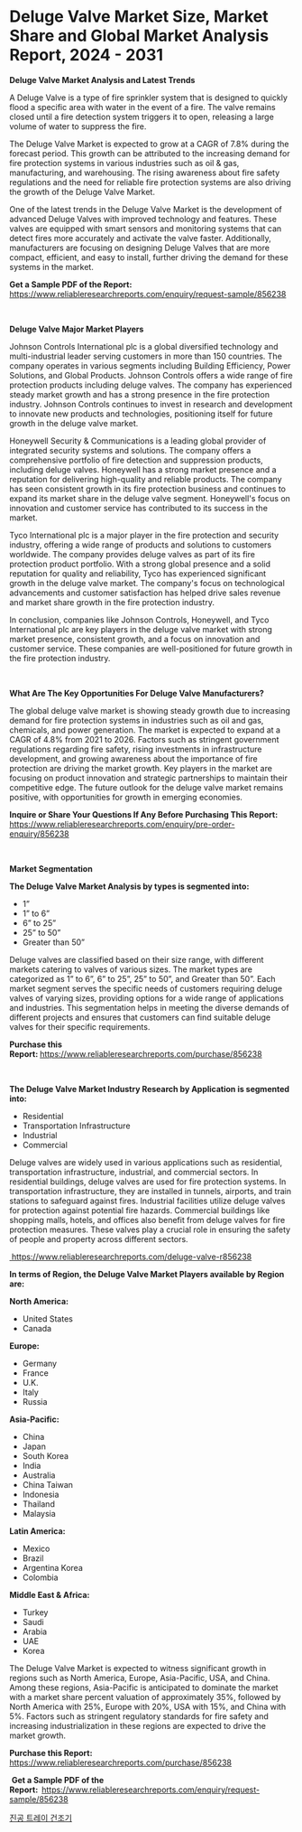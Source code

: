 <p><h1>Deluge Valve Market Size, Market Share and Global Market Analysis Report, 2024 - 2031</h1></p><p><strong>Deluge Valve Market Analysis and Latest Trends</strong></p>
<p><p>A Deluge Valve is a type of fire sprinkler system that is designed to quickly flood a specific area with water in the event of a fire. The valve remains closed until a fire detection system triggers it to open, releasing a large volume of water to suppress the fire.</p><p>The Deluge Valve Market is expected to grow at a CAGR of 7.8% during the forecast period. This growth can be attributed to the increasing demand for fire protection systems in various industries such as oil & gas, manufacturing, and warehousing. The rising awareness about fire safety regulations and the need for reliable fire protection systems are also driving the growth of the Deluge Valve Market.</p><p>One of the latest trends in the Deluge Valve Market is the development of advanced Deluge Valves with improved technology and features. These valves are equipped with smart sensors and monitoring systems that can detect fires more accurately and activate the valve faster. Additionally, manufacturers are focusing on designing Deluge Valves that are more compact, efficient, and easy to install, further driving the demand for these systems in the market.</p></p>
<p><strong>Get a Sample PDF of the Report:&nbsp;</strong> <a href="https://www.reliableresearchreports.com/enquiry/request-sample/856238">https://www.reliableresearchreports.com/enquiry/request-sample/856238</a></p>
<p>&nbsp;</p>
<p><strong>Deluge Valve Major Market Players</strong></p>
<p><p>Johnson Controls International plc is a global diversified technology and multi-industrial leader serving customers in more than 150 countries. The company operates in various segments including Building Efficiency, Power Solutions, and Global Products. Johnson Controls offers a wide range of fire protection products including deluge valves. The company has experienced steady market growth and has a strong presence in the fire protection industry. Johnson Controls continues to invest in research and development to innovate new products and technologies, positioning itself for future growth in the deluge valve market.</p><p>Honeywell Security & Communications is a leading global provider of integrated security systems and solutions. The company offers a comprehensive portfolio of fire detection and suppression products, including deluge valves. Honeywell has a strong market presence and a reputation for delivering high-quality and reliable products. The company has seen consistent growth in its fire protection business and continues to expand its market share in the deluge valve segment. Honeywell's focus on innovation and customer service has contributed to its success in the market.</p><p>Tyco International plc is a major player in the fire protection and security industry, offering a wide range of products and solutions to customers worldwide. The company provides deluge valves as part of its fire protection product portfolio. With a strong global presence and a solid reputation for quality and reliability, Tyco has experienced significant growth in the deluge valve market. The company's focus on technological advancements and customer satisfaction has helped drive sales revenue and market share growth in the fire protection industry.</p><p>In conclusion, companies like Johnson Controls, Honeywell, and Tyco International plc are key players in the deluge valve market with strong market presence, consistent growth, and a focus on innovation and customer service. These companies are well-positioned for future growth in the fire protection industry.</p></p>
<p>&nbsp;</p>
<p><strong>What Are The Key Opportunities For Deluge Valve Manufacturers?</strong></p>
<p><p>The global deluge valve market is showing steady growth due to increasing demand for fire protection systems in industries such as oil and gas, chemicals, and power generation. The market is expected to expand at a CAGR of 4.8% from 2021 to 2026. Factors such as stringent government regulations regarding fire safety, rising investments in infrastructure development, and growing awareness about the importance of fire protection are driving the market growth. Key players in the market are focusing on product innovation and strategic partnerships to maintain their competitive edge. The future outlook for the deluge valve market remains positive, with opportunities for growth in emerging economies.</p></p>
<p><strong>Inquire or Share Your Questions If Any Before Purchasing This Report:</strong> <a href="https://www.reliableresearchreports.com/enquiry/pre-order-enquiry/856238">https://www.reliableresearchreports.com/enquiry/pre-order-enquiry/856238</a></p>
<p>&nbsp;</p>
<p><strong>Market Segmentation</strong></p>
<p><strong>The Deluge Valve Market Analysis by types is segmented into:</strong></p>
<p><ul><li>1”</li><li>1” to 6”</li><li>6” to 25”</li><li>25” to 50”</li><li>Greater than 50”</li></ul></p>
<p><p>Deluge valves are classified based on their size range, with different markets catering to valves of various sizes. The market types are categorized as 1” to 6”, 6” to 25”, 25” to 50”, and Greater than 50”. Each market segment serves the specific needs of customers requiring deluge valves of varying sizes, providing options for a wide range of applications and industries. This segmentation helps in meeting the diverse demands of different projects and ensures that customers can find suitable deluge valves for their specific requirements.</p></p>
<p><strong>Purchase this Report:&nbsp;</strong><a href="https://www.reliableresearchreports.com/purchase/856238">https://www.reliableresearchreports.com/purchase/856238</a></p>
<p>&nbsp;</p>
<p><strong>The Deluge Valve Market Industry Research by Application is segmented into:</strong></p>
<p><ul><li>Residential</li><li>Transportation Infrastructure</li><li>Industrial</li><li>Commercial</li></ul></p>
<p><p>Deluge valves are widely used in various applications such as residential, transportation infrastructure, industrial, and commercial sectors. In residential buildings, deluge valves are used for fire protection systems. In transportation infrastructure, they are installed in tunnels, airports, and train stations to safeguard against fires. Industrial facilities utilize deluge valves for protection against potential fire hazards. Commercial buildings like shopping malls, hotels, and offices also benefit from deluge valves for fire protection measures. These valves play a crucial role in ensuring the safety of people and property across different sectors.</p></p>
<p><a href="https://www.reliableresearchreports.com/deluge-valve-r856238">&nbsp;https://www.reliableresearchreports.com/deluge-valve-r856238</a></p>
<p><strong>In terms of Region, the Deluge Valve Market Players available by Region are:</strong></p>
<p>
    <p> <strong> North America: </strong>
        <ul>
            <li>United States</li>
            <li>Canada</li>
        </ul>
        </p> 
    <p> <strong> Europe: </strong>
        <ul>
            <li>Germany</li>
            <li>France</li>
            <li>U.K.</li>
            <li>Italy</li>
            <li>Russia</li>
        </ul>
        </p> 
    <p> <strong> Asia-Pacific: </strong>
        <ul>
            <li>China</li>
            <li>Japan</li>
            <li>South Korea</li>
            <li>India</li>
            <li>Australia</li>
            <li>China Taiwan</li>
            <li>Indonesia</li>
            <li>Thailand</li>
            <li>Malaysia</li>
        </ul>
        </p> 
    <p> <strong> Latin America: </strong>
        <ul>
            <li>Mexico</li>
            <li>Brazil</li>
            <li>Argentina Korea</li>
            <li>Colombia</li>
        </ul>
        </p> 
    <p> <strong> Middle East & Africa: </strong>
        <ul>
            <li>Turkey</li>
            <li>Saudi</li>
            <li>Arabia</li>
            <li>UAE</li>
            <li>Korea</li>
        </ul>
    </p>
    </p>
<p><p>The Deluge Valve Market is expected to witness significant growth in regions such as North America, Europe, Asia-Pacific, USA, and China. Among these regions, Asia-Pacific is anticipated to dominate the market with a market share percent valuation of approximately 35%, followed by North America with 25%, Europe with 20%, USA with 15%, and China with 5%. Factors such as stringent regulatory standards for fire safety and increasing industrialization in these regions are expected to drive the market growth.</p></p>
<p><strong>Purchase this Report: </strong><a href="https://www.reliableresearchreports.com/purchase/856238">https://www.reliableresearchreports.com/purchase/856238</a></p>
<p>&nbsp;<strong>Get a Sample PDF of the Report:&nbsp;&nbsp;</strong><a href="https://www.reliableresearchreports.com/enquiry/request-sample/856238">https://www.reliableresearchreports.com/enquiry/request-sample/856238</a></p>
<p><strong></strong></p>
<p><p><a href="https://github.com/lzrvbyqzftro57/Market-Research-Report-List-1/blob/main/123596320543.md">진공 트레이 건조기</a></p></p>